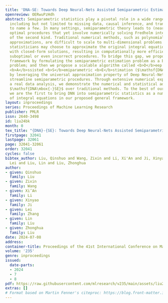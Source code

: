 ```yaml
---
title: 'DNA-SE: Towards Deep Neural-Nets Assisted Semiparametric Estimation'
openreview: OERwuPzHdh
abstract: Semiparametric statistics play a pivotal role in a wide range of domains,
  including but not limited to missing data, causal inference, and transfer learning,
  to name a few. In many settings, semiparametric theory leads to (nearly) statistically
  optimal procedures that yet involve numerically solving Fredholm integral equations
  of the second kind. Traditional numerical methods, such as polynomial or spline
  approximations, are difficult to scale to multi-dimensional problems. Alternatively,
  statisticians may choose to approximate the original integral equations by ones
  with closed-form solutions, resulting in computationally more efficient, but statistically
  suboptimal or even incorrect procedures. To bridge this gap, we propose a novel
  framework by formulating the semiparametric estimation problem as a bi-level optimization
  problem; and then we propose a scalable algorithm called <b>D</b>eep <b>N</b>eural-Nets
  <b>A</b>ssisted <b>S</b>emiparametric <b>E</b>stimation ($\mathsf{DNA\mbox{-}SE}$)
  by leveraging the universal approximation property of Deep Neural-Nets (DNN) to
  streamline semiparametric procedures. Through extensive numerical experiments and
  a real data analysis, we demonstrate the numerical and statistical advantages of
  $\mathsf{DNA\mbox{-}SE}$ over traditional methods. To the best of our knowledge,
  we are the first to bring DNN into semiparametric statistics as a numerical solver
  of integral equations in our proposed general framework.
layout: inproceedings
series: Proceedings of Machine Learning Research
publisher: PMLR
issn: 2640-3498
id: liu24bk
month: 0
tex_title: "{DNA}-{SE}: Towards Deep Neural-Nets Assisted Semiparametric Estimation"
firstpage: 32041
lastpage: 32061
page: 32041-32061
order: 32041
cycles: false
bibtex_author: Liu, Qinshuo and Wang, Zixin and Li, Xi'An and Ji, Xinyao and Zhang,
  Lei and Liu, Lin and Liu, Zhonghua
author:
- given: Qinshuo
  family: Liu
- given: Zixin
  family: Wang
- given: Xi’An
  family: Li
- given: Xinyao
  family: Ji
- given: Lei
  family: Zhang
- given: Lin
  family: Liu
- given: Zhonghua
  family: Liu
date: 2024-07-08
address:
container-title: Proceedings of the 41st International Conference on Machine Learning
volume: '235'
genre: inproceedings
issued:
  date-parts:
  - 2024
  - 7
  - 8
pdf: https://raw.githubusercontent.com/mlresearch/v235/main/assets/liu24bk/liu24bk.pdf
extras: []
# Format based on Martin Fenner's citeproc: https://blog.front-matter.io/posts/citeproc-yaml-for-bibliographies/
---
```

